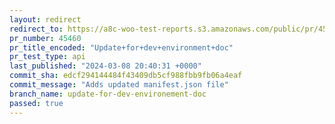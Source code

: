 ```yaml
---
layout: redirect
redirect_to: https://a8c-woo-test-reports.s3.amazonaws.com/public/pr/45460/api/index.html
pr_number: 45460
pr_title_encoded: "Update+for+dev+environment+doc"
pr_test_type: api
last_published: "2024-03-08 20:40:31 +0000"
commit_sha: edcf294144484f43409db5cf988fbb9fb06a4eaf
commit_message: "Adds updated manifest.json file"
branch_name: update-for-dev-environement-doc
passed: true
---
```

